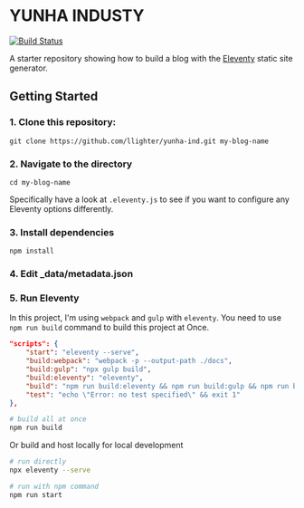 # YUNHA INDUSTY 
[![Build Status](https://travis-ci.com/llighter/yunha-ind.svg?branch=master)](https://travis-ci.com/llighter/yunha-ind)

A starter repository showing how to build a blog with the [Eleventy](https://github.com/11ty/eleventy) static site generator.

## Getting Started

### 1. Clone this repository:

```
git clone https://github.com/llighter/yunha-ind.git my-blog-name
```


### 2. Navigate to the directory

```
cd my-blog-name
```

Specifically have a look at `.eleventy.js` to see if you want to configure any Eleventy options differently.

### 3. Install dependencies

```
npm install
```

### 4. Edit _data/metadata.json

### 5. Run Eleventy

In this project, I'm using `webpack` and `gulp` with `eleventy`. You need to use `npm run build` command to build this project at Once.

```json
"scripts": {
    "start": "eleventy --serve",
    "build:webpack": "webpack -p --output-path ./docs",
    "build:gulp": "npx gulp build",
    "build:eleventy": "eleventy",
    "build": "npm run build:eleventy && npm run build:gulp && npm run build:webpack",
    "test": "echo \"Error: no test specified\" && exit 1"
},
```

```bash
# build all at once
npm run build
```



Or build and host locally for local development

```bash
# run directly
npx eleventy --serve

# run with npm command
npm run start
```
